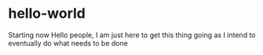 # hello-world
Starting now
Hello people,
I am just here to get this thing going as I intend to eventually do what needs to be done

